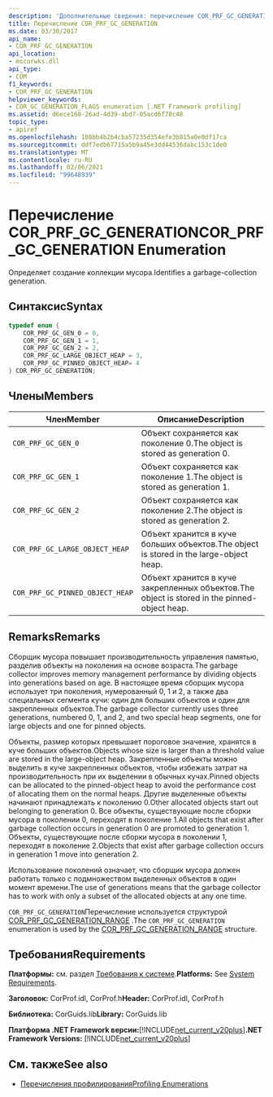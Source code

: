 ```yaml
---
description: 'Дополнительные сведения: перечисление COR_PRF_GC_GENERATION'
title: Перечисление COR_PRF_GC_GENERATION
ms.date: 03/30/2017
api_name:
- COR_PRF_GC_GENERATION
api_location:
- mscorwks.dll
api_type:
- COM
f1_keywords:
- COR_PRF_GC_GENERATION
helpviewer_keywords:
- COR_GC_GENERATION_FLAGS enumeration [.NET Framework profiling]
ms.assetid: d6ece160-26ad-4d39-abd7-05acd6f78c48
topic_type:
- apiref
ms.openlocfilehash: 108bb4b2b4cba57235d354efe3b815a0e0df17ca
ms.sourcegitcommit: ddf7edb67715a5b9a45e3dd44536dabc153c1de0
ms.translationtype: MT
ms.contentlocale: ru-RU
ms.lasthandoff: 02/06/2021
ms.locfileid: "99648939"
---
```

# <a name="cor_prf_gc_generation-enumeration"></a><span data-ttu-id="85a58-103">Перечисление COR_PRF_GC_GENERATION</span><span class="sxs-lookup"><span data-stu-id="85a58-103">COR_PRF_GC_GENERATION Enumeration</span></span>

<span data-ttu-id="85a58-104">Определяет создание коллекции мусора.</span><span class="sxs-lookup"><span data-stu-id="85a58-104">Identifies a garbage-collection generation.</span></span>  
  
## <a name="syntax"></a><span data-ttu-id="85a58-105">Синтаксис</span><span class="sxs-lookup"><span data-stu-id="85a58-105">Syntax</span></span>  
  
```cpp  
typedef enum {  
    COR_PRF_GC_GEN_0 = 0,  
    COR_PRF_GC_GEN_1 = 1,  
    COR_PRF_GC_GEN_2 = 2,  
    COR_PRF_GC_LARGE_OBJECT_HEAP = 3,
    COR_PRF_GC_PINNED_OBJECT_HEAP= 4
} COR_PRF_GC_GENERATION;  
```  
  
## <a name="members"></a><span data-ttu-id="85a58-106">Члены</span><span class="sxs-lookup"><span data-stu-id="85a58-106">Members</span></span>  
  
|<span data-ttu-id="85a58-107">Член</span><span class="sxs-lookup"><span data-stu-id="85a58-107">Member</span></span>|<span data-ttu-id="85a58-108">Описание</span><span class="sxs-lookup"><span data-stu-id="85a58-108">Description</span></span>|  
|------------|-----------------|  
|`COR_PRF_GC_GEN_0`|<span data-ttu-id="85a58-109">Объект сохраняется как поколение 0.</span><span class="sxs-lookup"><span data-stu-id="85a58-109">The object is stored as generation 0.</span></span>|  
|`COR_PRF_GC_GEN_1`|<span data-ttu-id="85a58-110">Объект сохраняется как поколение 1.</span><span class="sxs-lookup"><span data-stu-id="85a58-110">The object is stored as generation 1.</span></span>|  
|`COR_PRF_GC_GEN_2`|<span data-ttu-id="85a58-111">Объект сохраняется как поколение 2.</span><span class="sxs-lookup"><span data-stu-id="85a58-111">The object is stored as generation 2.</span></span>|  
|`COR_PRF_GC_LARGE_OBJECT_HEAP`|<span data-ttu-id="85a58-112">Объект хранится в куче больших объектов.</span><span class="sxs-lookup"><span data-stu-id="85a58-112">The object is stored in the large-object heap.</span></span>|  
|`COR_PRF_GC_PINNED_OBJECT_HEAP`|<span data-ttu-id="85a58-113">Объект хранится в куче закрепленных объектов.</span><span class="sxs-lookup"><span data-stu-id="85a58-113">The object is stored in the pinned-object heap.</span></span>|  
  
## <a name="remarks"></a><span data-ttu-id="85a58-114">Remarks</span><span class="sxs-lookup"><span data-stu-id="85a58-114">Remarks</span></span>  

 <span data-ttu-id="85a58-115">Сборщик мусора повышает производительность управления памятью, разделив объекты на поколения на основе возраста.</span><span class="sxs-lookup"><span data-stu-id="85a58-115">The garbage collector improves memory management performance by dividing objects into generations based on age.</span></span> <span data-ttu-id="85a58-116">В настоящее время сборщик мусора использует три поколения, нумерованный 0, 1 и 2, а также два специальных сегмента кучи: один для больших объектов и один для закрепленных объектов.</span><span class="sxs-lookup"><span data-stu-id="85a58-116">The garbage collector currently uses three generations, numbered 0, 1, and 2, and two special heap segments, one for large objects and one for pinned objects.</span></span>
  
 <span data-ttu-id="85a58-117">Объекты, размер которых превышает пороговое значение, хранятся в куче больших объектов.</span><span class="sxs-lookup"><span data-stu-id="85a58-117">Objects whose size is larger than a threshold value are stored in the large-object heap.</span></span> <span data-ttu-id="85a58-118">Закрепленные объекты можно выделить в куче закрепленных объектов, чтобы избежать затрат на производительность при их выделении в обычных кучах.</span><span class="sxs-lookup"><span data-stu-id="85a58-118">Pinned objects can be allocated to the pinned-object heap to avoid the performance cost of allocating them on the normal heaps.</span></span> <span data-ttu-id="85a58-119">Другие выделенные объекты начинают принадлежать к поколению 0.</span><span class="sxs-lookup"><span data-stu-id="85a58-119">Other allocated objects start out belonging to generation 0.</span></span> <span data-ttu-id="85a58-120">Все объекты, существующие после сборки мусора в поколении 0, переходят в поколение 1.</span><span class="sxs-lookup"><span data-stu-id="85a58-120">All objects that exist after garbage collection occurs in generation 0 are promoted to generation 1.</span></span> <span data-ttu-id="85a58-121">Объекты, существующие после сборки мусора в поколении 1, переходят в поколение 2.</span><span class="sxs-lookup"><span data-stu-id="85a58-121">Objects that exist after garbage collection occurs in generation 1 move into generation 2.</span></span>  
  
 <span data-ttu-id="85a58-122">Использование поколений означает, что сборщик мусора должен работать только с подмножеством выделенных объектов в один момент времени.</span><span class="sxs-lookup"><span data-stu-id="85a58-122">The use of generations means that the garbage collector has to work with only a subset of the allocated objects at any one time.</span></span>  
  
 <span data-ttu-id="85a58-123">`COR_PRF_GC_GENERATION`Перечисление используется структурой [COR_PRF_GC_GENERATION_RANGE](cor-prf-gc-generation-range-structure.md) .</span><span class="sxs-lookup"><span data-stu-id="85a58-123">The `COR_PRF_GC_GENERATION` enumeration is used by the [COR_PRF_GC_GENERATION_RANGE](cor-prf-gc-generation-range-structure.md) structure.</span></span>  
  
## <a name="requirements"></a><span data-ttu-id="85a58-124">Требования</span><span class="sxs-lookup"><span data-stu-id="85a58-124">Requirements</span></span>  

 <span data-ttu-id="85a58-125">**Платформы:** см. раздел [Требования к системе](../../get-started/system-requirements.md).</span><span class="sxs-lookup"><span data-stu-id="85a58-125">**Platforms:** See [System Requirements](../../get-started/system-requirements.md).</span></span>  
  
 <span data-ttu-id="85a58-126">**Заголовок:** CorProf.idl, CorProf.h</span><span class="sxs-lookup"><span data-stu-id="85a58-126">**Header:** CorProf.idl, CorProf.h</span></span>  
  
 <span data-ttu-id="85a58-127">**Библиотека:** CorGuids.lib</span><span class="sxs-lookup"><span data-stu-id="85a58-127">**Library:** CorGuids.lib</span></span>  
  
 <span data-ttu-id="85a58-128">**Платформа .NET Framework версии:**[!INCLUDE[net_current_v20plus](../../../../includes/net-current-v20plus-md.md)]</span><span class="sxs-lookup"><span data-stu-id="85a58-128">**.NET Framework Versions:** [!INCLUDE[net_current_v20plus](../../../../includes/net-current-v20plus-md.md)]</span></span>  
  
## <a name="see-also"></a><span data-ttu-id="85a58-129">См. также</span><span class="sxs-lookup"><span data-stu-id="85a58-129">See also</span></span>

- [<span data-ttu-id="85a58-130">Перечисления профилирования</span><span class="sxs-lookup"><span data-stu-id="85a58-130">Profiling Enumerations</span></span>](profiling-enumerations.md)
